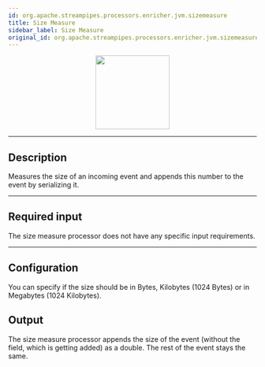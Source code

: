 ```yaml
---
id: org.apache.streampipes.processors.enricher.jvm.sizemeasure
title: Size Measure
sidebar_label: Size Measure
original_id: org.apache.streampipes.processors.enricher.jvm.sizemeasure
---
```




<p align="center"> 
    <img src="/img/pipeline-elements/org.apache.streampipes.processors.enricher.jvm.sizemeasure/icon.png" width="150px;" class="pe-image-documentation"/>
</p>

***

## Description

Measures the size of an incoming event and appends this number to the event by serializing it.

***

## Required input
The size measure processor does not have any specific input requirements.

***

## Configuration

You can specify if the size should be in Bytes, Kilobytes (1024 Bytes) or in Megabytes (1024 Kilobytes).

## Output
The size measure processor appends the size of the event (without the field, which is getting added) as a double. The rest of the event stays the same.
